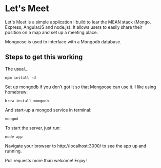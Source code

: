 Let's Meet
==========

Let's Meet is a simple application I build to lear the MEAN stack (Mongo, Express, AngularJS and node.js). It allows users to easily share their position on a map and set up a meeting place.

Mongoose is used to interface with a Mongodb database.

Steps to get this working
-------------------------

The usual...

    npm install -d

Set up mongodb if you don't got it so that Mongoose can use it. I like using homebrew:

    brew install mongodb

And start-up a mongod service in terminal:

    mongod

To start the server, just run:

    node app

Navigate your browser to http://localhost:3000/ to see the app up and running.

Pull requests more than welcome! Enjoy!
